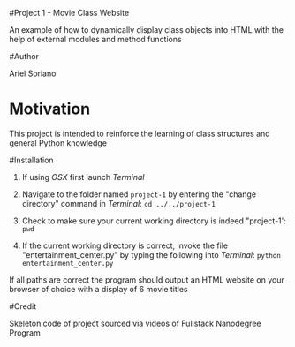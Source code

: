 #Project 1 - Movie Class Website

An example of how to dynamically display class objects into HTML with the help of external modules and method functions

#Author

Ariel Soriano

# Motivation

This project is intended to reinforce the learning of class structures and general Python knowledge


#Installation

1. If using *OSX* first launch *Terminal*

2. Navigate to the folder named `project-1` by entering the "change directory" command in *Terminal*:
`cd ../../project-1`

3. Check to make sure your current working directory is indeed "project-1':
`pwd`

4. If the current working directory is correct, invoke the file "entertainment_center.py" by typing the following into *Terminal*:
`python entertainment_center.py`

If all paths are correct the program should output an HTML website on your browser of choice with a display of 6 movie titles 

#Credit

Skeleton code of project sourced via videos of Fullstack Nanodegree Program
